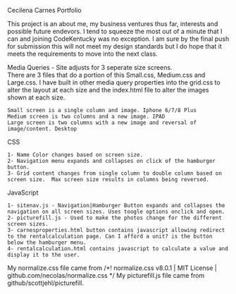 Cecilena Carnes Portfolio

This project is an about me, my business ventures thus far, interests and possible future endevors.  I tend to squeeze the most out of a minute that I can and joining CodeKentucky was no exception.  I am sure by the final push for submission this will not meet my design standards but I do hope that it meets the requirements to move into the next class.





Media Queries - Site adjusts for 3 seperate size screens.  
There are 3 files that do a portion of this Small.css, Medium.css and Large.css. I have built in other media query properties into the grid.css to alter the layout at each size and the index.html file to alter the images shown at each size.

    Small screen is a single column and image. Iphone 6/7/8 Plus
    Medium screen is two columns and a new image. IPAD
    Large screen is two columns with a new image and reversal of image/content. Desktop


CSS

    1- Name Color changes based on screen size. 
    2- Navigation menu expands and collapses on click of the hamburger button.
    3- Grid content changes from single column to double column based on screen size.  Max screen size results in columns being reversed.




JavaScript

    1- sitenav.js - Navigation|Hamburger Button expands and collapses the navigation on all screen sizes. Uses toogle options onclick and open.
    2- picturefill.js - Used to make the photos change for the different screen sizes.
    3- carnesproperties.html button contains javascript allowing redirect to the rentalcalculation page. Can I afford a unit? is the button below the hamburger menu.
    4- rentalcalculation.html contains javascript to calculate a value and display it to the user.








    
My normalize.css file came from /*! normalize.css v8.0.1 | MIT License | github.com/necolas/normalize.css */
My picturefill.js file came from github/scottjehl/picturefill.